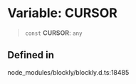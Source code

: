 # Variable: CURSOR

> `const` **CURSOR**: `any`

## Defined in

node_modules/blockly/blockly.d.ts:18485
